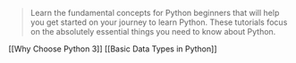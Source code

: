 > Learn the fundamental concepts for Python beginners that will help you get started on your journey to learn Python. These tutorials focus on the absolutely essential things you need to know about Python.

[[Why Choose Python 3]]
[[Basic Data Types in Python]]
